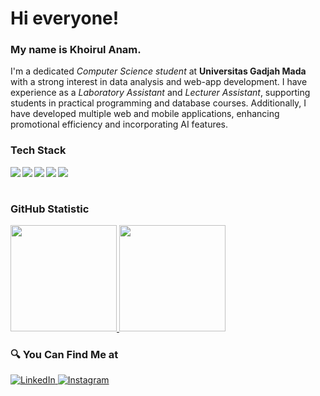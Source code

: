 # Hi everyone!
### My name is **Khoirul Anam**.
I'm a dedicated *Computer Science student* at **Universitas Gadjah Mada** with a strong interest in data analysis and web-app development. I have experience as a *Laboratory Assistant* and *Lecturer Assistant*, supporting students in practical programming and database courses. Additionally, I have developed multiple web and mobile applications, enhancing promotional efficiency and incorporating AI features.

### Tech Stack
<img align="left" src="https://img.shields.io/badge/python-%233776AB.svg?logo=python&logoColor=white"/>
<img align="left" src="https://img.shields.io/badge/c++-%2300599C.svg?logo=cplusplus&logoColor=white"/>
<img align="left" src="https://img.shields.io/badge/java-%23ED8B00.svg?logo=java&logoColor=white"/>
<img align="left" src="https://img.shields.io/badge/kotlin-%230095D5.svg?logo=kotlin&logoColor=white"/>
<img align="left" src="https://img.shields.io/badge/mysql-%234F5B93.svg?logo=mysql&logoColor=white"/>
<br><br>

### GitHub Statistic
<p align="left">
<a href="https://github.com/khoirulanam">
<img height="170em" src="https://github-readme-stats-eight-theta.vercel.app/api/top-langs/?username=khoirulanam&layout=compact&langs_count=8&theme=buefy"/>
<img height="170em" src="https://github-readme-stats-eight-theta.vercel.app/api?username=khoirulanam&show_icons=true&theme=buefy&include_all_commits=true&count_private=true"/>
</a>
</p>

### 🔍 You Can Find Me at 
<p> 
  <a href="https://www.linkedin.com/in/khoirulanam1604/" target="_blank">
    <img alt="LinkedIn" src="https://img.shields.io/badge/linkedin-%230077B5.svg?&style=for-the-badge&logo=linkedin&logoColor=white" />
  </a> 
  <a href="https://www.instagram.com/khrl.anamm/" target="_blank">
    <img alt="Instagram" src="https://img.shields.io/badge/instagram-%23E4405F.svg?&style=for-the-badge&logo=instagram&logoColor=white" />
  </a> 
</p>
